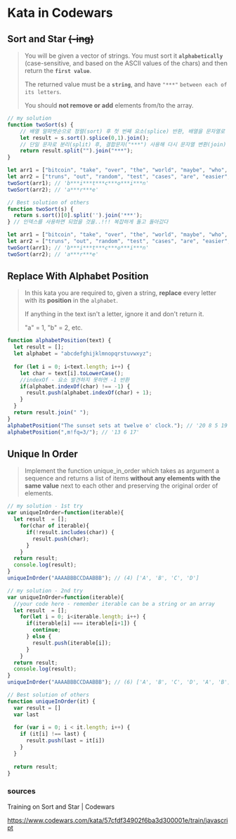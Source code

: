 # Kata in Codewars

## Sort and Star ~~(-ing)~~

> You will be given a vector of strings. You must sort it **`alphabetically`** (case-sensitive, and based on the ASCII values of the chars) and then return the **`first value`**.
>
> The returned value must be a **`string`**, and have `"***"` `between each of its letters`.
>
> You should **not remove or add** elements from/to the array.

```javascript
// my solution
function twoSort(s) {
    // 배열 알파벳순으로 정렬(sort) 후 첫 번째 요소(splice) 반환, 배열을 문자열로 변환(join) 
    let result = s.sort().splice(0,1).join();
    // 단일 문자로 분리(split) 후, 결합문자("***") 사용해 다시 문자열 변환(join)
    return result.split("").join("***");
}

let arr1 = ["bitcoin", "take", "over", "the", "world", "maybe", "who", "knows", "perhaps"];
let arr2 = ["truns", "out", "random", "test", "cases", "are", "easier", "than", "writing", "out", "basic", "ones"];
twoSort(arr1); // 'b***i***t***c***o***i***n'
twoSort(arr2); // 'a***r***e'
```

```javascript
// Best solution of others
function twoSort(s) {
  return s.sort()[0].split('').join('***');
} // 인덱스를 사용하면 되었을 것을..!!! 복잡하게 돌고 돌아갔다

let arr1 = ["bitcoin", "take", "over", "the", "world", "maybe", "who", "knows", "perhaps"];
let arr2 = ["truns", "out", "random", "test", "cases", "are", "easier", "than", "writing", "out", "basic", "ones"];
twoSort(arr1); // 'b***i***t***c***o***i***n'
twoSort(arr2); // 'a***r***e'
```

## Replace With Alphabet Position

> In this kata you are required to, given a string, **replace** every letter with its **position** in the `alphabet`.
>
> If anything in the text isn't a letter, ignore it and don't return it.
>
> "a" = 1, "b" = 2, etc.

```javascript
function alphabetPosition(text) {
  let result = [];
  let alphabet = "abcdefghijklmnopqrstuvwxyz";
  
  for (let i = 0; i<text.length; i++) {
    let char = text[i].toLowerCase();
    //indexOf - 요소 발견하지 못하면 -1 반환
    if(alphabet.indexOf(char) !== -1) { 
      result.push(alphabet.indexOf(char) + 1);
    }
  }
  return result.join(" ");
}
alphabetPosition("The sunset sets at twelve o' clock."); // '20 8 5 19 21 14 19 20 5 19 5 20 19 1 20 20 23 5 12 22 5 15 3 12 15 3 11'
alphabetPosition(",m!fq=3/"); // '13 6 17'
```

## Unique In Order

> Implement the function unique_in_order which takes as argument a sequence and returns a list of items **without any elements with the same value** next to each other and preserving the original order of elements.

```javascript
// my solution - 1st try
var uniqueInOrder=function(iterable){
  let result  = [];
    for(char of iterable){
      if(!result.includes(char)) {
        result.push(char);
      }
    }
  return result;
  console.log(result); 
}
uniqueInOrder("AAAABBBCCDAABBB"); // (4) ['A', 'B', 'C', 'D']

// my solution - 2nd try
var uniqueInOrder=function(iterable){
  //your code here - remember iterable can be a string or an array
  let result  = [];
    for(let i = 0; i<iterable.length; i++) {
      if(iterable[i] === iterable[i+1]) {
        continue;
      } else {
        result.push(iterable[i]);
      }
    }
  return result;
  console.log(result);
}
uniqueInOrder("AAAABBBCCDAABBB"); // (6) ['A', 'B', 'C', 'D', 'A', 'B']
```

```javascript
// Best solution of others
function uniqueInOrder(it) {
  var result = []
  var last
  
  for (var i = 0; i < it.length; i++) {
    if (it[i] !== last) {
      result.push(last = it[i])
    }
  }
  
  return result;
}
```

### sources

Training on Sort and Star | Codewars

<https://www.codewars.com/kata/57cfdf34902f6ba3d300001e/train/javascript>
